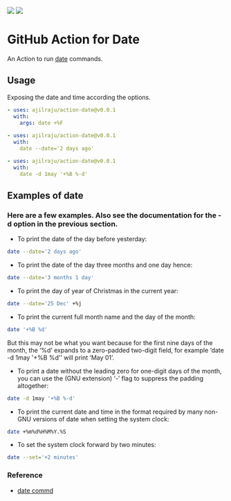 ![](https://github.com/ajilraju/actions-date/workflows/action-date%20test/badge.svg) ![](https://img.shields.io/twitter/url?style=social&url=https%3A%2F%2Ftwitter.com%2F_ajilraju)
# GitHub Action for Date

An Action to run [date](https://www.gnu.org/software/coreutils/manual/html_node/Examples-of-date.html) commands.

## Usage

Exposing the date and time according the options.

```yaml
- uses: ajilraju/action-date@v0.0.1
  with:
    args: date +%F
    
- uses: ajilraju/action-date@v0.0.1
  with:
    date --date='2 days ago'

- uses: ajilraju/action-date@v0.0.1
  with:
    date -d 1may '+%B %-d'
```
## Examples of date

### Here are a few examples. Also see the documentation for the -d option in the previous section.

- To print the date of the day before yesterday:
```bash 
date --date='2 days ago'
```

- To print the date of the day three months and one day hence:
```bash
date --date='3 months 1 day'
```

- To print the day of year of Christmas in the current year:
```bash
date --date='25 Dec' +%j
```

- To print the current full month name and the day of the month:
```bash 
date '+%B %d'
```

But this may not be what you want because for the first nine days of the month, the ‘%d’ expands to a zero-padded two-digit field, for example ‘date -d 1may '+%B %d'’ will print ‘May 01’.
- To print a date without the leading zero for one-digit days of the month, you can use the (GNU extension) ‘-’ flag to suppress the padding altogether:

```bash
date -d 1may '+%B %-d'
```

- To print the current date and time in the format required by many non-GNU versions of date when setting the system clock:
```bash
date +%m%d%H%M%Y.%S
```

- To set the system clock forward by two minutes:
```bash
date --set='+2 minutes'
```

### Reference
- [date commd](https://www.gnu.org/software/coreutils/manual/html_node/Examples-of-date.html)
